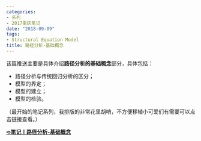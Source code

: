 ```yaml
---
categories:
- 系列
- 2017重庆笔记
date: "2018-09-09"
tags:
- Structural Equation Model
title: 路径分析-基础概念
---
```

该篇推送主要是具体介绍**路径分析的基础概念**部分，具体包括：

<!--more-->

- 路径分析与传统回归分析的区分；
- 模型的界定；
- 模型的建立；
- 模型的检验。

（最开始的笔记系列，我排版的非常花里胡哨，不方便移植小可爱们有需要可以点击链接查看。）

[**➪笔记丨路径分析-基础概念**](https://mp.weixin.qq.com/s?__biz=MzIwMDk1OTM2OQ==&mid=2247484462&idx=1&sn=1fc3a36c0196c560c567b5c90b26c0e9&chksm=96f470c8a183f9de042c99344c597ed5d7c8653cde89c6354c8698ccafcce4d9e3ddbabb5b85&token=1412599005&lang=zh_CN&scene=21#wechat_redirect)
